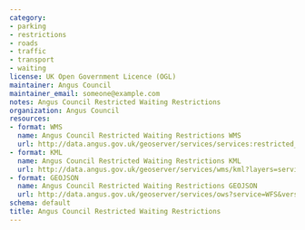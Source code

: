 ```yaml
---
category:
- parking
- restrictions
- roads
- traffic
- transport
- waiting
license: UK Open Government Licence (OGL)
maintainer: Angus Council
maintainer_email: someone@example.com
notes: Angus Council Restricted Waiting Restrictions
organization: Angus Council
resources:
- format: WMS
  name: Angus Council Restricted Waiting Restrictions WMS
  url: http://data.angus.gov.uk/geoserver/services/services:restricted_waiting/wms?
- format: KML
  name: Angus Council Restricted Waiting Restrictions KML
  url: http://data.angus.gov.uk/geoserver/services/wms/kml?layers=services:restricted_waiting&mode=download
- format: GEOJSON
  name: Angus Council Restricted Waiting Restrictions GEOJSON
  url: http://data.angus.gov.uk/geoserver/services/ows?service=WFS&version=1.0.0&request=GetFeature&typeName=services:restricted_waiting&outputFormat=application%2Fjson&srsName=EPSG:3857
schema: default
title: Angus Council Restricted Waiting Restrictions
---
```

